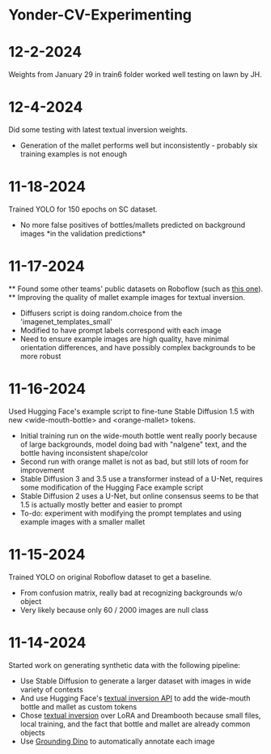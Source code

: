 # Yonder-CV-Experimenting

# 12-2-2024
Weights from January 29 in train6 folder worked well testing on lawn by JH.

# 12-4-2024
Did some testing with latest textual inversion weights.
- Generation of the mallet performs well but inconsistently - probably six training examples is not enough

# 11-18-2024
Trained YOLO for 150 epochs on SC dataset.
- No more false positives of bottles/mallets predicted on background images \*in the validation predictions\*

# 11-17-2024
** Found some other teams' public datasets on Roboflow (such as [this one](https://universe.roboflow.com/marsrover/mallet-0ga9i-rhbx6/browse?queryText=&pageSize=50&startingIndex=0&browseQuery=true)). **
Improving the quality of mallet example images for textual inversion. 
- Diffusers script is doing random.choice from the 'imagenet_templates_small'
- Modified to have prompt labels correspond with each image
- Need to ensure example images are high quality, have minimal orientation differences, and have possibly complex backgrounds to be more robust

# 11-16-2024
Used Hugging Face's example script to fine-tune Stable Diffusion 1.5 with new \<wide-mouth-bottle\> and \<orange-mallet\> tokens.
- Initial training run on the wide-mouth bottle went really poorly because of large backgrounds, model doing bad with "nalgene" text, and the bottle having inconsistent shape/color
- Second run with orange mallet is not as bad, but still lots of room for improvement
- Stable Diffusion 3 and 3.5 use a transformer instead of a U-Net, requires some modification of the Hugging Face example script
- Stable Diffusion 2 uses a U-Net, but online consensus seems to be that 1.5 is actually mostly better and easier to prompt
- To-do: experiment with modifying the prompt templates and using example images with a smaller mallet 

# 11-15-2024
Trained YOLO on original Roboflow dataset to get a baseline.
- From confusion matrix, really bad at recognizing backgrounds w/o object 
- Very likely because only 60 / 2000 images are null class

# 11-14-2024
Started work on generating synthetic data with the following pipeline:
- Use Stable Diffusion to generate a larger dataset with images in wide variety of contexts
- And use Hugging Face's [textual inversion API](https://huggingface.co/docs/diffusers/main/en/training/text_inversion) to add the wide-mouth bottle and mallet as custom tokens
- Chose [textual inversion](https://arxiv.org/pdf/2208.01618) over LoRA and Dreambooth because small files, local training, and the fact that bottle and mallet are already common objects
- Use [Grounding Dino](https://github.com/IDEA-Research/GroundingDINO) to automatically annotate each image

